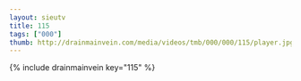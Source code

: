 ```yaml
--- 
layout: sieutv
title: 115
tags: ["000"]
thumb: http://drainmainvein.com/media/videos/tmb/000/000/115/player.jpg
---
```

{% include drainmainvein key="115" %} 
